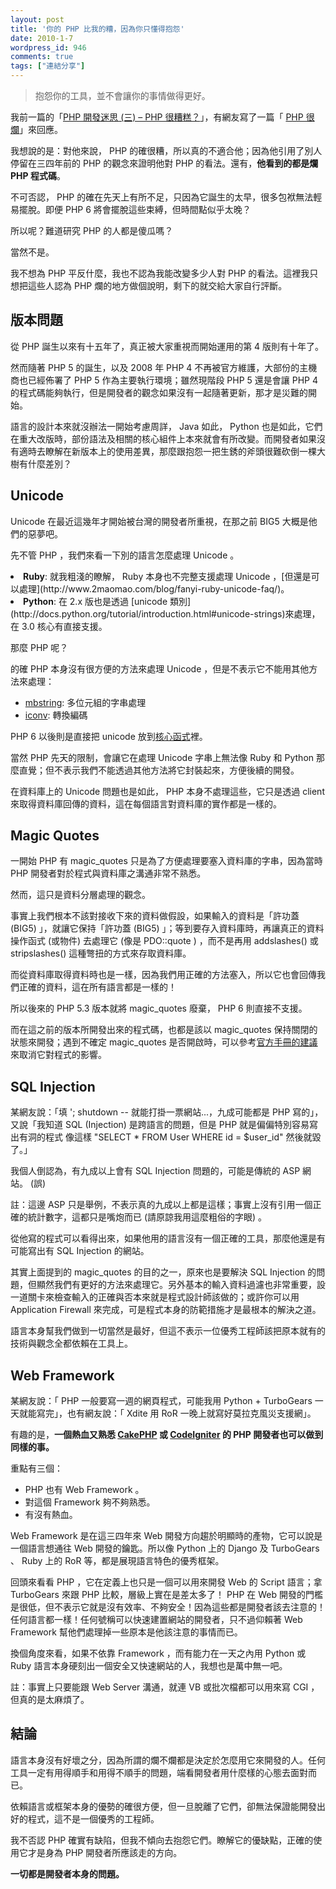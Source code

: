 ```yaml
---
layout: post
title: '你的 PHP 比我的糟，因為你只懂得抱怨'
date: 2010-1-7
wordpress_id: 946
comments: true
tags: ["連結分享"]
---
```

<blockquote>

抱怨你的工具，並不會讓你的事情做得更好。
</blockquote>

我前一篇的「[PHP 開發迷思 (三) –  PHP 很糟糕？](http://www.jaceju.net/blog/archives/936)」，有網友寫了一篇「 [PHP 很爛](http://blog.ez2learn.com/2010/01/06/php-sucks/)」來回應。

我想說的是：對他來說， PHP 的確很糟，所以真的不適合他；因為他引用了別人停留在三四年前的 PHP 的觀念來證明他對 PHP 的看法。還有，<strong>他看到的都是爛 PHP 程式碼</strong>。

不可否認， PHP 的確在先天上有所不足，只因為它誕生的太早，很多包袱無法輕易擺脫。即便 PHP 6 將會擺脫這些束縛，但時間點似乎太晚？

所以呢？難道研究 PHP 的人都是傻瓜嗎？

當然不是。

我不想為 PHP 平反什麼，我也不認為我能改變多少人對 PHP 的看法。這裡我只想把這些人認為 PHP 爛的地方做個說明，剩下的就交給大家自行評斷。

<!--more-->

## 版本問題

從 PHP  誕生以來有十五年了，真正被大家重視而開始運用的第 4 版則有十年了。

然而隨著 PHP 5 的誕生，以及 2008 年 PHP 4 不再被官方維護，大部份的主機商也已經佈署了 PHP 5 作為主要執行環境；雖然現階段 PHP 5 還是會讓 PHP 4 的程式碼能夠執行，但是開發者的觀念如果沒有一起隨著更新，那才是災難的開始。

語言的設計本來就沒辦法一開始考慮周詳， Java 如此， Python 也是如此，它們在重大改版時，部份語法及相關的核心組件上本來就會有所改變。而開發者如果沒有適時去瞭解在新版本上的使用差異，那麼跟抱怨一把生銹的斧頭很難砍倒一棵大樹有什麼差別？

## Unicode

Unicode 在最近這幾年才開始被台灣的開發者所重視，在那之前 BIG5 大概是他們的惡夢吧。

先不管 PHP ，我們來看一下別的語言怎麼處理 Unicode 。

<li><strong>Ruby</strong>: 就我粗淺的瞭解， Ruby 本身也不完整支援處理 Unicode ，[但還是可以處理](http://www.2maomao.com/blog/fanyi-ruby-unicode-faq/)。</li>
<li><strong>Python</strong>: 在 2.x 版也是透過 [unicode 類別](http://docs.python.org/tutorial/introduction.html#unicode-strings)來處理，在 3.0 核心有直接支援。</li>


那麼 PHP 呢？

的確 PHP 本身沒有很方便的方法來處理 Unicode ，但是不表示它不能用其他方法來處理：

* [mbstring](http://php.net/manual/en/book.mbstring.php): 多位元組的字串處理
* [iconv](http://www.php.net/manual/en/book.iconv.php): 轉換編碼


PHP 6 以後則是直接把 unicode 放到[核心函式](http://www.php.net/manual/en/ref.unicode.php)裡。

當然 PHP 先天的限制，會讓它在處理 Unicode 字串上無法像 Ruby 和 Python 那麼直覺；但不表示我們不能透過其他方法將它封裝起來，方便後續的開發。

在資料庫上的 Unicode 問題也是如此， PHP 本身不處理這些，它只是透過 client 來取得資料庫回傳的資料，這在每個語言對資料庫的實作都是一樣的。

## Magic Quotes

一開始 PHP 有 magic_quotes 只是為了方便處理要塞入資料庫的字串，因為當時 PHP 開發者對於程式與資料庫之溝通非常不熟悉。

然而，這只是資料分層處理的觀念。

事實上我們根本不該對接收下來的資料做假設，如果輸入的資料是「許功蓋 (BIG5) 」，就讓它保持「許功蓋 (BIG5) 」；等到要存入資料庫時，再讓真正的資料操作函式 (或物件) 去處理它 (像是 PDO::quote ) ，而不是再用 addslashes() 或 stripslashes() 這種彆扭的方式來存取資料庫。

而從資料庫取得資料時也是一樣，因為我們用正確的方法塞入，所以它也會回傳我們正確的資料，這在所有語言都是一樣的！

所以後來的 PHP 5.3 版本就將 magic_quotes 廢棄， PHP 6 則直接不支援。

而在這之前的版本所開發出來的程式碼，也都是該以 magic_quotes 保持關閉的狀態來開發；遇到不確定 magic_quotes 是否開啟時，可以參考[官方手冊的建議](http://www.php.net/manual/en/security.magicquotes.disabling.php)來取消它對程式的影響。

## SQL Injection

某網友說：「填 '; shutdown -- 就能打掛一票網站...，九成可能都是 PHP 寫的」，又說「我知道 SQL (Injection) 是跨語言的問題，但是 PHP 就是偏偏特別容易寫出有洞的程式 像這樣 "SELECT * FROM User WHERE id = $user_id" 然後就毀了。」

我個人倒認為，有九成以上會有 SQL Injection 問題的，可能是傳統的 ASP 網站。 (誤)

註：這邊 ASP 只是舉例，不表示真的九成以上都是這樣；事實上沒有引用一個正確的統計數字，這都只是嘴炮而已 (請原諒我用這麼粗俗的字眼) 。

從他寫的程式可以看得出來，如果他用的語言沒有一個正確的工具，那麼他還是有可能寫出有 SQL Injection 的網站。

其實上面提到的 magic_quotes 的目的之一，原來也是要解決 SQL Injection 的問題，但顯然我們有更好的方法來處理它。另外基本的輸入資料過濾也非常重要，設一道關卡來檢查輸入的正確與否本來就是程式設計師該做的；或許你可以用 Application Firewall 來完成，可是程式本身的防範措施才是最根本的解決之道。

語言本身幫我們做到一切當然是最好，但這不表示一位優秀工程師該把原本就有的技術與觀念全都依賴在工具上。

## Web Framework

某網友說：「 PHP 一般要寫一週的網頁程式，可能我用 Python + TurboGears 一天就能寫完」，也有網友說：「 Xdite 用 RoR 一晚上就寫好莫拉克風災支援網」。

有趣的是，<strong>一個熱血又熟悉 [CakePHP](http://cakephp.org/) 或 [CodeIgniter](http://codeigniter.com/) 的 PHP 開發者也可以做到同樣的事。</strong>

重點有三個：

* PHP 也有 Web Framework 。
* 對這個 Framework 夠不夠熟悉。
* 有沒有熱血。


Web Framework 是在這三四年來 Web 開發方向趨於明顯時的產物，它可以說是一個語言想通往 Web 開發的鑰匙。所以像 Python 上的 Django 及 TurboGears 、 Ruby 上的 RoR 等，都是展現語言特色的優秀框架。

回頭來看看 PHP ，它在定義上也只是一個可以用來開發 Web 的 Script 語言；拿 TurboGears 來跟 PHP 比較，層級上實在是差太多了！ PHP 在 Web 開發的門檻是很低，但不表示它就是沒有效率、不夠安全！因為這些都是開發者該去注意的！任何語言都一樣！任何號稱可以快速建置網站的開發者，只不過仰賴著 Web Framework 幫他們處理掉一些原本是他該注意的事情而已。

換個角度來看，如果不依靠 Framework ，而有能力在一天之內用 Python 或 Ruby 語言本身硬刻出一個安全又快速網站的人，我想也是萬中無一吧。

註：事實上只要能跟 Web Server 溝通，就連 VB 或批次檔都可以用來寫 CGI ，但真的是太麻煩了。

## 結論

語言本身沒有好壞之分，因為所謂的爛不爛都是決定於怎麼用它來開發的人。任何工具一定有用得順手和用得不順手的問題，端看開發者用什麼樣的心態去面對而已。

依賴語言或框架本身的優勢的確很方便，但一旦脫離了它們，卻無法保證能開發出好的程式，這不是一個優秀的工程師。

我不否認 PHP 確實有缺陷，但我不傾向去抱怨它們。瞭解它的優缺點，正確的使用它才是身為 PHP 開發者所應該走的方向。

<strong>一切都是開發者本身的問題。</strong>
